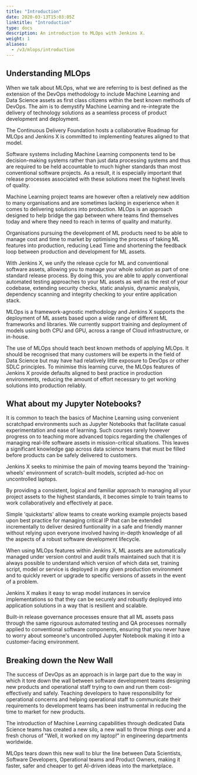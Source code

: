 ```yaml
---
title: "Introduction"
date: 2020-03-13T15:03:05Z
linktitle: "Introduction"
type: docs
description: An introduction to MLOps with Jenkins X.
weight: 1
aliases:
  - /v3/mlops/introduction
---
```


## Understanding MLOps
When we talk about MLOps, what we are referring to is best defined as the extension of the DevOps methodology to include Machine Learning and Data Science assets as first class citizens within the best known methods of DevOps. The aim is to demystify Machine Learning and re-integrate the delivery of technology solutions as a seamless process of product development and deployment.

The Continuous Delivery Foundation hosts a collaborative Roadmap for MLOps and Jenkins X is committed to implementing features aligned to that model.

Software systems including Machine Learning components tend to be decision-making systems rather than just data processing systems and thus are required to be held accountable to much higher standards than most conventional software projects. As a result, it is especially important that release processes associated with these solutions meet the highest levels of quality.

Machine Learning project teams are however often a relatively new addition to many organisations and are sometimes lacking in experience when it comes to delivering solutions into production. MLOps is an approach designed to help bridge the gap between where teams find themselves today and where they need to reach in terms of quality and maturity.

Organisations pursuing the development of ML products need to be able to manage cost and time to market by optimising the process of taking ML features into production, reducing Lead Time and shortening the feedback loop between production and development for ML assets.

With Jenkins X, we unify the release cycle for ML and conventional software assets, allowing you to manage your whole solution as part of one standard release process. By doing this, you are able to apply conventional automated testing approaches to your ML assets as well as the rest of your codebase, extending security checks, static analysis, dynamic analysis, dependency scanning and integrity checking to your entire application stack.

MLOps is a framework-agnostic methodology and Jenkins X supports the deployment of ML assets based upon a wide range of different ML frameworks and libraries. We currently support training and deployment of models using both CPU and GPU, across a range of Cloud infrastructure, or in-house.

The use of MLOps should teach best known methods of applying MLOps. It should be recognised that many customers will be experts in the field of Data Science but may have had relatively little exposure to DevOps or other SDLC principles. To minimise this learning curve, the MLOps features of Jenkins X provide defaults aligned to best practice in production environments, reducing the amount of effort necessary to get working solutions into production reliably.

## What about my Jupyter Notebooks?
It is common to teach the basics of Machine Learning using convenient scratchpad environments such as Jupyter Notebooks that facilitate casual experimentation and ease of learning. Such courses rarely however progress on to teaching more advanced topics regarding the challenges of managing real-life software assets in mission-critical situations. This leaves a significant knowledge gap across data science teams that must be filled before products can be safely delivered to customers.

Jenkins X seeks to minimise the pain of moving teams beyond the 'training-wheels' environment of scratch-built models, scripted ad-hoc on uncontrolled laptops.

By providing a consistent, logical and familiar approach to managing all your project assets to the highest standards, it becomes simple to train teams to work collaboratively and effectively at pace.

Simple 'quickstarts' allow teams to create working example projects based upon best practice for managing critical IP that can be extended incrementally to deliver desired funtionality in a safe and friendly manner without relying upon everyone involved having in-depth knowledge of all the aspects of a robust software development lifecycle.

When using MLOps features within Jenkins X, ML assets are automatically managed under version control and audit trails maintained such that it is always possible to understand which version of which data set, training script, model or service is deployed in any given production environment and to quickly revert or upgrade to specific versions of assets in the event of a problem.

Jenkins X makes it easy to wrap model instances in service implementations so that they can be securely and robustly deployed into application solutions in a way that is resilient and scalable.

Built-in release governance processes ensure that all ML assets pass through the same rigourous automated testing and QA processes normally applied to conventional software components, ensuring that you never have to worry about someone's uncontrolled Jupyter Notebook making it into a customer-facing environment.

## Breaking down the New Wall
The success of DevOps as an approach is in large part due to the way in which it tore down the wall between software development teams designing new products and operational staff trying to own and run them cost-effectively and safely. Teaching developers to have responsibility for operational concerns and helping operational staff to communicate their requirements to development teams has been instrumental in reducing the time to market for new products.

The introduction of Machine Learning capabilities through dedicated Data Science teams has created a new silo, a new wall to throw things over and a fresh chorus of "Well, it worked on my laptop!" in engineering departments worldwide.

MLOps tears down this new wall to blur the line between Data Scientists, Software Developers, Operational teams and Product Owners, making it faster, safer and cheaper to get AI-driven ideas into the marketplace.